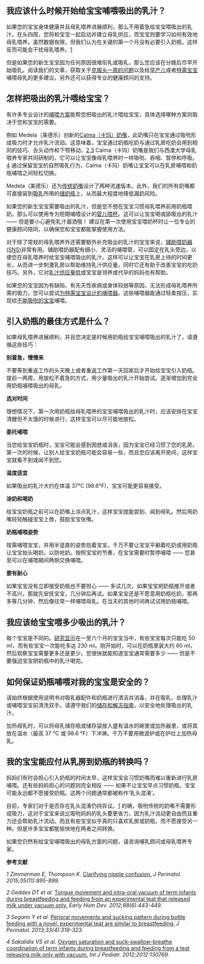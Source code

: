 ## 我应该什么时候开始给宝宝哺喂吸出的乳汁？

如果您的宝宝身体健康并且母乳喂养进展顺利，那么不用着急给宝宝喂吸出的乳汁。在头四周，您将和宝宝一起启动并建立母乳供应，而宝宝则要学习如何有效地母乳喂养。虽然数据有限，但我们认为在关键的第一个月没有必要引入奶瓶，这样反而可能会干扰母乳喂养。[1](https://www.medela.cn/breastfeeding/mums-journey/feeding-expressed-milk#reference)

但是如果您的新生宝宝因为任何原因很难衔乳或吸乳，那么您应该在分娩后尽早开始吸乳。阅读我们的文章，获取关于[克服头一周的问题](https://www.medela.cn/breastfeeding/mums-journey/problems-newborn)以及给[早产儿](https://www.medela.cn/breastfeeding/mums-journey/premature-baby-feeding)或者[特需宝宝](https://www.medela.cn/breastfeeding/mums-journey/feeding-baby-with-special-needs)哺喂母乳的更多建议，另外还可以获得专业的健康顾问的支持。

## 怎样把吸出的乳汁喂给宝宝？

有许多专业设计的[哺喂方案](https://www.medela.cn/breastfeeding/products/feeding)能帮您把吸出的乳汁喂给宝宝，具体选择哪种方案则取决于您和宝宝的需要。

例如 Medela（美德乐）创新的[Calma（卡玛）奶嘴](https://www.medela.cn/breastfeeding/products/feeding/calma)，此奶嘴只在宝宝通过吸吮形成吸力时才允许乳汁流动。这意味着，宝宝通过奶瓶吃奶与通过乳房吃奶会用到相同的技巧、舌头动作和下颚移动。[2,3](https://www.medela.cn/breastfeeding/mums-journey/feeding-expressed-milk#reference) Calma（卡玛）奶嘴是我们与西澳大学母乳喂养专家共同研制的，它可以让宝宝像母乳喂养时一样吸吮、吞咽、暂停和呼吸。[4](https://www.medela.cn/breastfeeding/mums-journey/feeding-expressed-milk#reference) 通过保留宝宝的自然吸乳行为，Calma（卡玛）奶嘴让宝宝可以在乳房哺喂和奶瓶哺喂之间轻松切换。

Medela（美德乐）还为[传统奶嘴](https://www.medela.cn/breastfeeding/products/feeding/bottle-with-teat)设计了两种流速版本。此外，我们的所有奶嘴都可直接装到[吸乳](https://www.medela.cn/breastfeeding/mums-journey/how-to-use-breast-pump)所用的[储奶瓶](https://www.medela.cn/breastfeeding/products/collecting/bottles)上，从而最大程度地降低漏奶风险。

如果您的新生宝宝需要吸出的乳汁，但是您不想在宝宝习惯母乳喂养前用奶瓶喂奶，那么可以使用专为短期哺喂设计的[婴儿喂杯](https://www.medela.cn/breastfeeding-professionals/products/feeding/babycup)。这可以让宝宝喝或舔吸出的乳汁 —— 但是要小心避免乳汁漏洒哦！ 建议在第一次使用宝宝喂奶杯时让一位专业的健康顾问陪同，以确保您和宝宝都能掌握使用方法。

对于除了常规的母乳喂养外还需要额外补充吸出的乳汁的宝宝来说，[辅助喂奶器 (SNS)](https://www.medela.cn/breastfeeding-professionals/products/feeding/supplemental-nursing-system)非常有用。辅助喂奶器配有细小、灵活的哺喂管，可以固定在乳头旁边，以便您在母乳喂养时给宝宝哺喂吸出的乳汁。这样可以让宝宝在乳房上待的时间更长，从而进一步刺激乳房以帮助维持乳汁供应量，同时它还有助于改善宝宝的吃奶技巧。另外，它对[乳汁供应量低](https://www.medela.cn/breastfeeding/mums-journey/low-milk-supply)或宝宝是领养或代孕的妈妈也有帮助。

如果您的宝宝因为有缺陷、有先天性疾病或身体较弱等原因，无法形成母乳喂养所需的吸力，您可以尝试[为特需宝宝设计的哺喂器](https://www.medela.cn/breastfeeding-professionals/products/feeding/special-needs-feeder)。这些哺喂器能通过轻柔按压，实现给[不能吸吮的宝宝](https://www.medela.cn/breastfeeding/mums-journey/feeding-baby-with-special-needs)哺喂。

## 引入奶瓶的最佳方式是什么？

如果母乳喂养进展顺利，并且您决定是时候用奶瓶给宝宝哺喂吸出的乳汁了，请遵循这些技巧：

**别着急，慢慢来**

不要等到重返工作的头天晚上或者重返工作第一天回家后才开始给宝宝引入奶瓶。提前一两周，用放松不着急的方式，用少量吸出的乳汁开始尝试。逐渐增加到完全用奶瓶哺喂吸出的母乳。

**选对时间**

理想情况下，第一次用奶瓶给母乳喂养的宝宝哺喂吸出的乳汁时，应该安排在宝宝清醒但不太饿的时候进行，这样宝宝可以尽可能地放松。

**委托哺喂**

当您给宝宝奶瓶时，宝宝可能会感到困惑或沮丧，因为宝宝已经习惯了您的乳房。第一次的时候，让别人给宝宝奶瓶可能会容易一些，而且您应该离开房间，这样宝宝就看不到或闻不到您。

**温度适宜**

如果吸出的乳汁大约在体温 37°C (98.6°F)，宝宝可能更容易接受。

**涂奶和喝奶**

给宝宝奶瓶之前可以在奶嘴上涂点乳汁，这样宝宝就能尝到、闻到母乳。然后用奶嘴轻轻触碰宝宝上唇，鼓励宝宝张嘴。

**奶瓶哺喂姿势**

按需哺喂宝宝，并用半竖直的姿势抱着宝宝。千万不要让宝宝平躺着吃奶或用奶瓶让宝宝抬头喝奶，以防呛奶。按照宝宝的节奏，在宝宝需要时暂停哺喂 —— 您甚至可以在哺喂期间两侧交换哺喂。

**要有耐心**

如果宝宝没有立即接受奶瓶也不要担心 —— 多试几次。如果宝宝把奶瓶推开或者不高兴，那就先安抚宝宝，几分钟后再试。如果宝宝还是不愿意用奶瓶吃奶，那再多等几分钟，然后像往常一样哺喂母乳。在当天的其他时间再试试用奶瓶哺喂。

## 我应该给宝宝喂多少吸出的乳汁？

每个宝宝是不同的。[研究显示](https://www.medela.cn/breastfeeding/mums-journey/normal-breastfeeding)在一至六个月的宝宝当中，有些宝宝每次只能吃 50 ml，而有些宝宝一次能吃多达 230 ml。刚开始时，可以在奶瓶里装大约 60 ml，然后观察宝宝需要更多还是更少。您很快就能知道宝宝通常需要多少 —— 但是不要强迫宝宝把奶瓶中的乳汁喝完。 

## 如何保证奶瓶哺喂对我的宝宝是安全的？

请始终根据使用说明书对吸乳器配件和奶瓶进行清洁并消毒，并在吸乳、处理乳汁或哺喂宝宝前清洗双手。请遵守我们的[储存和解冻指南](https://www.medela.cn/breastfeeding/mums-journey/storing-and-thawing-breast-milk)，以安全地处理吸出的乳汁。

加热母乳时，可以将母乳储存瓶或储存袋放入盛有温水的碗里或加热器里，或将其放在温水（最高 37 °C 或 98.6 °F）下冲淋。千万不要用微波炉或在炉灶上加热母乳。

## 我的宝宝能应付从乳房到奶瓶的转换吗？

妈妈们有时会担心引入奶瓶的时间太早，这样宝宝会习惯奶嘴而难以重新进行乳房哺喂。还有些妈妈担心的问题则完全相反 —— 如果不让宝宝早点习惯奶瓶，宝宝可能永远都不愿接受奶瓶。这两个问题通常都被称作‘乳头混淆’。

目前，专家们对于是否存在乳头混淆仍持异议。[1](https://www.medela.cn/breastfeeding/mums-journey/feeding-expressed-milk#reference) 的确，吸吮传统的奶嘴不需要形成吸力，这对于宝宝来说比吸吮妈妈的乳头要更省力，因为乳汁流动更自由而且重力还会帮助乳汁流动。而且有些宝宝似乎真的只喜欢乳房或奶瓶，而不愿接受另一种。但是许多宝宝都能愉快地在两者之间转换。 

如果您仍然有给宝宝哺喂吸出的母乳方面的问题，请咨询哺乳顾问或母乳喂养专家。

**参考文献**

*1 Zimmerman E, Thompson K.* [Clarifying nipple confusion.](https://www.ncbi.nlm.nih.gov/pubmed/26181720) *J Perinatol. 2015;35(11):895-899.*

*2 Geddes DT et al.* [Tongue movement and intra-oral vacuum of term infants during breastfeeding and feeding from an experimental teat that released milk under vacuum only.](https://www.ncbi.nlm.nih.gov/pubmed/22119233) *Early Hum Dev. 2012;88(6):443-449.*

*3 Segami Y et al.* [Perioral movements and sucking pattern during bottle feeding with a novel, experimental teat are similar to breastfeeding.](https://www.ncbi.nlm.nih.gov/pubmed/22975983) *J Perinatol. 2013;33(4):319-323.*

*4 Sakalidis VS et al.* [Oxygen saturation and suck-swallow-breathe coordination of term infants during breastfeeding and feeding from a teat releasing milk only with vacuum.](https://www.ncbi.nlm.nih.gov/pubmed/22844300) *Int J Pediatr. 2012;2012:130769.* 